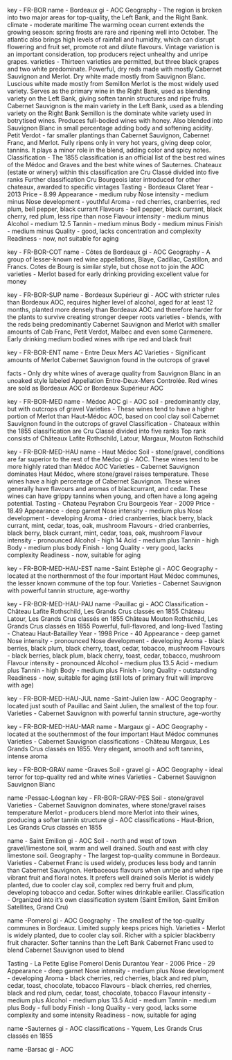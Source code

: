 key - FR-BOR
name - Bordeaux
gi - AOC
Geography - The region is broken into two major areas for top-quality, the Left Bank, and the Right Bank.
climate - moderate maritime
The warming ocean current extends the growing season: spring frosts are rare and ripening well into October. 
The atlantic also brings high levels of rainfall and humidity, which can disrupt flowering and fruit set, promote rot and dilute flavours.
Vintage variation is an important consideration, top producers reject unhealthy and unripe grapes.
varieties -
Thirteen varieties are permitted, but three black grapes and two white predominate.
Powerful, dry reds made with mostly Cabernet Sauvignon and Merlot.
Dry white made mostly from Sauvignon Blanc.
Luscious white made mostly from Semillon
Merlot is the most widely used variety. Serves as the primary wine in the Right Bank, used as blending variety on the Left Bank, giving soften tannin structures and ripe fruits.
Cabernet Sauvignon is the main variety in the Left Bank, used as a blending variety on the Right Bank
Semillon is the dominate white variety used in botrytised wines.  Produces full-bodied wines with honey.  Also blended into Sauvignon Blanc in small percentage adding body and softening acidity.
Petit Verdot - far smaller plantings than Cabernet Sauvignon, Cabernet Franc, and Merlot. Fully ripens only in very hot years, giving deep color, tannins. It plays a minor role in the blend, adding color and spicy notes.
Classification - 
The 1855 classification is an official list of the best red wines of the Médoc and Graves and the best white wines of Sauternes.
Chateaux (estate or winery) within this classification are Cru Classé divided into five ranks
Further classification Cru Bourgeois later introduced for other chateaux, awarded to specific vintages
Tasting - Bordeaux Claret 
Year - 2013
Price - 8.99
Appearance - medium ruby
Nose intensity - medium minus
Nose development - youthful
Aroma - red cherries, cranberries, red plum, bell pepper, black currant
Flavours - bell pepper, black currant, black cherry, red plum, less ripe than nose
Flavour intensity - medium minus
Alcohol - medium 12.5
Tannin - medium minus
Body - medium minus
Finish - medium minus
Quality - good, lacks concentration and complexity
Readiness - now, not suitable for aging

key - FR-BOR-COT
name - Côtes de Bordeaux
gi - AOC
Geography - 
A group of lesser-known red wine appellations, Blaye, Cadillac, Castillon, and Francs. 
Cotes de Bourg is similar style, but chose not to join the AOC
varieties -
Merlot based for early drinking providing excellent value for money

key - FR-BOR-SUP
name - Bordeaux Supérieur
gi - AOC with stricter rules than Bordeaux AOC, requires higher level of alcohol, aged for at least 12 months, planted more densely than Bordeaux AOC and therefore harder for the plants to survive creating stronger deeper roots
varieties -
blends, with the reds being predominantly Cabernet Sauvignon and Merlot with smaller amounts of Cab Franc, Petit Verdot, Malbec and even some Carmenere. 
Early drinking medium bodied wines with ripe red and black fruit

key - FR-BOR-ENT
name - Entre Deux Mers AC 
Varieties - 
Significant amounts of Merlot
Cabernet Sauvignon found in the outcrops of gravel

facts - 
Only dry white wines of average quality from Sauvignon Blanc in an unoaked style labeled Appellation Entre-Deux-Mers Controlée.
Red wines are sold as Bordeaux AOC or Bordeaux Supérieur AOC

key - FR-BOR-MED
name - Médoc AOC
gi - AOC
soil - predominantly clay, but with outcrops of gravel
Varieties - 
These wines tend to have a higher portion of Merlot than Haut-Médoc AOC, based on cool clay soil
Cabernet Sauvignon found in the outcrops of gravel
Classification - 
Chateaux within the 1855 classification are Cru Classé divided into five ranks
Top rank consists of Châteaux Lafite Rothschild, Latour, Margaux, Mouton Rothschild

key - FR-BOR-MED-HAU
name - Haut Médoc
Soil - stone/gravel, conditions are far superior to the rest of the Médoc
gi - AOC. These wines tend to be more highly rated than Médoc AOC
Varieties -
Cabernet Sauvignon dominates Haut Médoc, where stone/gravel raises temperature. These wines have a high percentage of Cabernet Sauvignon.
These wines generally have flavours and aromas of blackcurrant, and cedar.
These wines can have grippy tannins when young, and often have a long ageing potential.
Tasting - Chateau Peyrabon Cru Bourgeois
Year - 2009
Price - 18.49
Appearance - deep garnet
Nose intensity - medium plus
Nose development - developing
Aroma - dried cranberries, black berry, black currant, mint, cedar, toas, oak, mushroom
Flavours - dried cranberries, black berry, black currant, mint, cedar, toas, oak, mushroom
Flavour intensity - pronounced
Alcohol - high 14
Acid - medium plus
Tannin - high
Body - medium plus body
Finish - long
Quality - very good, lacks complexity
Readiness - now, suitable for aging

key - FR-BOR-MED-HAU-EST
name -Saint Estèphe
gi - AOC
Geography - located at the northernmost of the four important Haut Médoc communes, the lesser known commune of the top four.
Varieties -
Cabernet Sauvignon with powerful tannin structure, age-worthy


key - FR-BOR-MED-HAU-PAU
name -Pauillac
gi - AOC
Classification - 
Château Lafite Rothschild, Les Grands Crus classés en 1855
Château Latour, Les Grands Crus classés en 1855
Château Mouton Rothschild, Les Grands Crus classés en 1855
Powerful, full-flavored, and long-lived
Tasting - Chateau Haut-Batailley
Year - 1998
Price - 40
Appearance - deep garnet
Nose intensity - pronounced
Nose development - developing
Aroma - black berries, black plum, black cherry, toast, cedar, tobacco, mushroom
Flavours - black berries, black plum, black cherry, toast, cedar, tobacco, mushroom
Flavour intensity - pronounced
Alcohol - medium plus 13.5
Acid - medium plus
Tannin - high
Body - medium plus
Finish - long
Quality - outstanding
Readiness - now, suitable for aging (still lots of primary fruit will improve with age)

key - FR-BOR-MED-HAU-JUL
name -Saint-Julien
law - AOC
Geography - located just south of Pauillac and Saint Julien, the smallest of the top four.
Varieties -
Cabernet Sauvignon with powerful tannin structure, age-worthy


key - FR-BOR-MED-HAU-MAR
name - Margaux 
gi - AOC
Geography - located at the southernmost of the four important Haut Médoc communes
Varieties -
Cabernet Sauvignon 
classifications - 
Château Margaux, Les Grands Crus classés en 1855. Very elegant, smooth and soft tannins, intense aroma

key - FR-BOR-GRAV
name -Graves 
Soil - gravel
gi - AOC
Geography - ideal terror for top-quality red and white wines
Varieties -
Cabernet Sauvignon 
Sauvignon Blanc

name -Pessac-Léognan 
key - FR-BOR-GRAV-PES
Soil - stone/gravel
Varieties -
Cabernet Sauvignon dominates, where stone/gravel raises temperature
Merlot - producers blend more Merlot into their wines, producing a softer tannin structure
gi - AOC
classifications - 
Haut-Brion, Les Grands Crus classés en 1855

name - Saint Emilion gi - AOC
Soil - north and west of town gravel/limestone soil, warm and well drained. South and east with clay limestone soil.
Geography - The largest top-quality commune in Bordeaux.
Varieties -
Cabernet Franc is used widely, produces less body and tannin than Cabernet Sauvignon. Herbaceous flavours when unripe and when ripe vibrant fruit and floral notes. It prefers well drained soils
Merlot is widely planted, due to cooler clay soil, complex red berry fruit and plum, developing tobacco and cedar. Softer wines drinkable earilier.
Classification -
Organized into it’s own classification system (Saint Emilion, Saint Emilion Satellites, Grand Cru) 

name -Pomerol 
gi - AOC
Geography - The smallest of the top-quality communes in Bordeaux. Limited supply keeps prices high.
Varieties -
Merlot is widely planted, due to cooler clay soil. Richer with a spicier blackberry fruit character. Softer tannins than the Left Bank
Cabernet Franc used to blend
Cabernet Sauvignon used to blend

Tasting - La Petite Eglise Pomerol Denis Durantou
Year - 2006
Price - 29
Appearance - deep garnet
Nose intensity - medium plus
Nose development - developing
Aroma - black cherries, red cherries, black and red plum, cedar, toast, chocolate, tobacco
Flavours - black cherries, red cherries, black and red plum, cedar, toast, chocolate, tobacco
Flavour intensity - medium plus
Alcohol - medium plus 13.5
Acid - medium 
Tannin - medium plus
Body - full body
Finish - long
Quality - very good, lacks some complexity and some intensity
Readiness - now, suitable for aging

name -Sauternes 
gi - AOC
classifications - 
Yquem, Les Grands Crus classés en 1855

name -Barsac
gi - AOC

